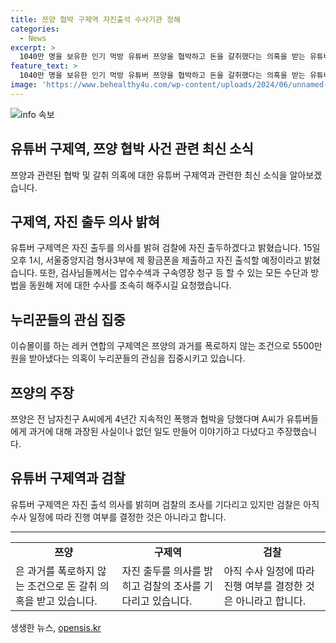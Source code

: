 ```yaml
---
title: 쯔양 협박 구제역 자진출석 수사기관 정해
categories:
  - News
excerpt: >
  1040만 명을 보유한 인기 먹방 유튜버 쯔양을 협박하고 돈을 갈취했다는 의혹을 받는 유튜버 구제역이 검찰에 자진 출두하겠다 밝혔다. 구제역이 5500만원을 받고 쯔양의 과거를 폭로하지 않는 조건으로 몰이했다는 의혹도 제기되고 있다. 이에 검찰은 구제역 등 협박 의혹을 받는 유튜버들에 대한 수사를 진행하고 있다. 레커 연합의 협박과 갈취 의혹으로 논란이 일고 있으며, 이에 대한 수사는 계속되고 있다.
feature_text: >
  1040만 명을 보유한 인기 먹방 유튜버 쯔양을 협박하고 돈을 갈취했다는 의혹을 받는 유튜버 구제역이 검찰에 자진 출두하겠다 밝혔다. 구제역이 5500만원을 받고 쯔양의 과거를 폭로하지 않는 조건으로 몰이했다는 의혹도 제기되고 있다. 이에 검찰은 구제역 등 협박 의혹을 받는 유튜버들에 대한 수사를 진행하고 있다. 레커 연합의 협박과 갈취 의혹으로 논란이 일고 있으며, 이에 대한 수사는 계속되고 있다.
image: 'https://www.behealthy4u.com/wp-content/uploads/2024/06/unnamed-file.png'
---
```


<p><img src="https://www.behealthy4u.com/wp-content/uploads/2024/06/unnamed-file.png" alt="info 속보" /></p>

<h2 data-ke-size="size26">유튜버 구제역, 쯔양 협박 사건 관련 최신 소식</h2>

<p data-ke-size="size16">쯔양과 관련된 협박 및 갈취 의혹에 대한 유튜버 구제역과 관련한 최신 소식을 알아보겠습니다.</p>

<h2>구제역, 자진 출두 의사 밝혀</h2>

<p data-ke-size="size16">유튜버 구제역은 자진 출두를 의사를 밝혀 검찰에 자진 출두하겠다고 밝혔습니다. 15일 오후 1시, 서울중앙지검 형사3부에 제 황금폰을 제출하고 자진 출석할 예정이라고 밝혔습니다. 또한, 검사님들께서는 압수수색과 구속영장 청구 등 할 수 있는 모든 수단과 방법을 동원해 저에 대한 수사를 조속히 해주시길 요청했습니다.</p>

<h2>누리꾼들의 관심 집중</h2>

<p data-ke-size="size16">이슈몰이를 하는 레커 연합의 구제역은 쯔양의 과거를 폭로하지 않는 조건으로 5500만원을 받아냈다는 의혹이 누리꾼들의 관심을 집중시키고 있습니다.</p>

<h2>쯔양의 주장</h2>

<p data-ke-size="size16">쯔양은 전 남자친구 A씨에게 4년간 지속적인 폭행과 협박을 당했다며 A씨가 유튜버들에게 과거에 대해 과장된 사실이나 없던 일도 만들어 이야기하고 다녔다고 주장했습니다.</p>

<h2>유튜버 구제역과 검찰</h2>

<p data-ke-size="size16">유튜버 구제역은 자진 출석 의사를 밝히며 검찰의 조사를 기다리고 있지만 검찰은 아직 수사 일정에 따라 진행 여부를 결정한 것은 아니라고 합니다.</p>

<hr>

<table>
  <tr>
    <td style="text-align: center; height: 17px;"><b>쯔양</b></td>
    <td style="text-align: center; height: 17px;"><b>구제역</b></td>
    <td style="text-align: center; height: 17px;"><b>검찰</b></td>
  </tr>
  <tr>
    <td>은 과거를 폭로하지 않는 조건으로 돈 갈취 의혹을 받고 있습니다.</td>
    <td>자진 출두를 의사를 밝히고 검찰의 조사를 기다리고 있습니다.</td>
    <td>아직 수사 일정에 따라 진행 여부를 결정한 것은 아니라고 합니다.</td>
  </tr>
</table>
생생한 뉴스, <a href="https://opensis.kr" rel="dofollow">opensis.kr</a>


